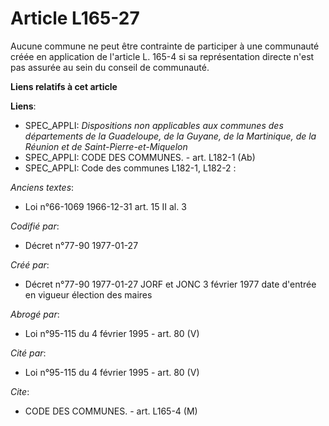 # Article L165-27

Aucune commune ne peut être contrainte de participer à une communauté créée en application de l'article L. 165-4 si sa
représentation directe n'est pas assurée au sein du conseil de communauté.

**Liens relatifs à cet article**

**Liens**:

  - SPEC_APPLI: *Dispositions non applicables aux communes des départements de la Guadeloupe, de la Guyane, de la Martinique, de la Réunion et de Saint-Pierre-et-Miquelon*
  - SPEC_APPLI: CODE DES COMMUNES. - art. L182-1 (Ab)
  - SPEC_APPLI: Code des communes L182-1, L182-2 :

_Anciens textes_:

  - Loi n°66-1069 1966-12-31 art. 15 II al. 3

_Codifié par_:

  - Décret n°77-90 1977-01-27

_Créé par_:

  - Décret n°77-90 1977-01-27 JORF et JONC 3 février 1977 date d'entrée en vigueur élection des maires

_Abrogé par_:

  - Loi n°95-115 du 4 février 1995 - art. 80 (V)

_Cité par_:

  - Loi n°95-115 du 4 février 1995 - art. 80 (V)

_Cite_:

  - CODE DES COMMUNES. - art. L165-4 (M)
